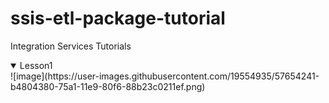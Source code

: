 # ssis-etl-package-tutorial
Integration Services Tutorials
<details open>
  <summary>Lesson1</summary>
    ![image](https://user-images.githubusercontent.com/19554935/57654241-b4804380-75a1-11e9-80f6-88b23c0211ef.png)
  </details>
